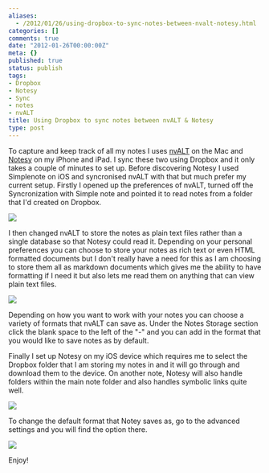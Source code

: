 ```yaml
---
aliases:
  - /2012/01/26/using-dropbox-to-sync-notes-between-nvalt-notesy.html
categories: []
comments: true
date: "2012-01-26T00:00:00Z"
meta: {}
published: true
status: publish
tags:
- Dropbox
- Notesy
- Sync
- notes
- nvALT
title: Using Dropbox to sync notes between nvALT & Notesy
type: post
---
```

To capture and keep track of all my notes I uses
[nvALT](http://brettterpstra.com/project/nvalt/) on the Mac and
[Notesy](http://notesy-app.com/) on my iPhone and iPad. I sync these two using Dropbox and it only takes a couple of minutes to set up. Before discovering Notesy I used Simplenote on iOS and syncronised nvALT with that but much prefer my current setup. Firstly I opened up the preferences of nvALT, turned off the Syncronization with Simple note and pointed it to read notes from a folder that I'd created on Dropbox.

![](/static/4f331d1f8754c7ec090e554a/50fe1c99e4b01c920a89f452/50fe1c99e4b01c920a89f4ba/1327578461073/nvALT%20Sync%20Prefs.png/1000w)

I then changed nvALT to store the notes as plain text files rather than a single database so that Notesy could read it. Depending on your personal preferences you can choose to store your notes as rich text or even HTML formatted documents but I don't really have a need for this as I am choosing to store them all as markdown documents which gives me the ability to have formatting if I need it but also lets me read them on anything that can view plain text files.

![](/static/4f331d1f8754c7ec090e554a/50fe1c99e4b01c920a89f452/50fe1c99e4b01c920a89f4bb/1327578799547/nvALT%20Storage%20Settings.png/1000w)

Depending on how you want to work with your notes you can choose a variety of formats that nvALT can save as. Under the Notes Storage section click the blank space to the left of the "-" and you can add in the format that you would like to save notes as by default. 

Finally I set up Notesy on my iOS device which requires me to select the Dropbox folder that I am storing my notes in and it will go through and download them to the device. On another note, Notesy will also handle folders within the main note folder and also handles symbolic links quite well.

![](/static/4f331d1f8754c7ec090e554a/50fe1c99e4b01c920a89f452/50fe1c99e4b01c920a89f4bc/1327611278197/Notesy%20Dropbox.jpg/1000w)

To change the default format that Notey saves as, go to the advanced settings and you will find the option there. 

![](/static/4f331d1f8754c7ec090e554a/50fe1c99e4b01c920a89f452/50fe1c99e4b01c920a89f4bd/1327617755083/Notesy%20Advanced.jpg/1000w)

Enjoy!
